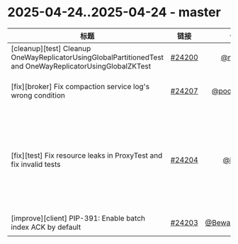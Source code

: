 # 2025-04-24..2025-04-24 - master
| 标题 | 链接 | 作者 | 标签 |
| - | :--: | :--: | - |
| [cleanup][test] Cleanup OneWayReplicatorUsingGlobalPartitionedTest and OneWayReplicatorUsingGlobalZKTest | [#24200](https://github.com/apache/pulsar/pull/24200) | [@nodece](https://github.com/nodece) | `area/test` `doc-not-needed` `ready-to-test`  | 
| [fix][broker] Fix compaction service log's wrong condition | [#24207](https://github.com/apache/pulsar/pull/24207) | [@poorbarcode](https://github.com/poorbarcode) | `doc-not-needed` `ready-to-test` `release/3.0.12` `release/3.3.7` `release/4.0.5`  | 
| [fix][test] Fix resource leaks in ProxyTest and fix invalid tests | [#24204](https://github.com/apache/pulsar/pull/24204) | [@lhotari](https://github.com/lhotari) | `area/test` `doc-not-needed` `ready-to-test` `cherry-picked/branch-3.0` `cherry-picked/branch-3.3` `cherry-picked/branch-4.0` `release/3.0.12` `release/3.3.7` `release/4.0.5`  | 
| [improve][client] PIP-391: Enable batch index ACK by default | [#24203](https://github.com/apache/pulsar/pull/24203) | [@BewareMyPower](https://github.com/BewareMyPower) | `type/enhancement` `doc` `area/client` `area/broker`  | 
